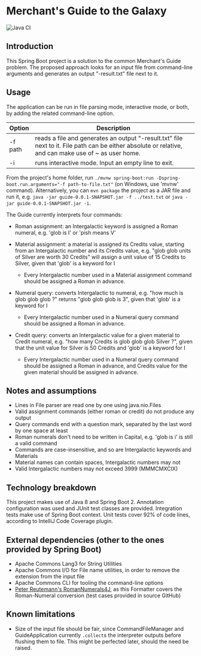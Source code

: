 # Merchant's Guide to the Galaxy 
![Java CI](https://github.com/edoardo-liotta/merchant-guide/workflows/Java%20CI/badge.svg)

## Introduction
This Spring Boot project is a solution to the common Merchant's Guide problem. The proposed approach looks for an input file from command-line arguments and generates an output "-result.txt" file next to it. 

## Usage
The application can be run in file parsing mode, interactive mode, or both, by adding the related command-line option.

| Option  | Description |
|---------|-------------|
| -f path | reads a file and generates an output "-result.txt" file next to it. File path can be either absolute or relative, and can make use of ~ as user home. |
| -i      | runs interactive mode. Input an empty line to exit. |
 
From the project's home folder, run ```./mvnw spring-boot:run -Dspring-boot.run.arguments="-f path-to-file.txt"``` (on Windows, use 'mvnw' command). Alternatively, you can ```mvn package``` the project as a JAR file and run it, e.g. ```java -jar guide-0.0.1-SNAPSHOT.jar -f ../test.txt``` or ```java -jar guide-0.0.1-SNAPSHOT.jar -i```. 

The Guide currently interprets four commands:
- Roman assignment: an Intergalactic keyword is assigned a Roman numeral, e.g. 'glob is I' or 'pish means V'

- Material assignment: a material is assigned its Credits value, starting from an Intergalactic number and its Credits value, e.g. "glob glob units of Silver are worth 30 Credits" will assign a unit value of 15 Credits to Silver, given that 'glob' is a keyword for I
    - Every Intergalactic number used in a Material assignment command should be assigned a Roman in advance.

- Numeral query: converts Intergalactic to numeral, e.g. "how much is glob glob glob ?" returns "glob glob glob is 3", given that 'glob' is a keyword for I
    - Every Intergalactic number used in a Numeral query command should be assigned a Roman in advance.

- Credit query: converts an Intergalactic value for a given material to Credit numeral, e.g. "how many Credits is glob glob glob Silver ?", given that the unit value for Silver is 50 Credits and 'glob' is a keyword for I
    - Every Intergalactic number used in a Numeral query command should be assigned a Roman in advance, and Credits value for the given material should be assigned in advance.

## Notes and assumptions
- Lines in File parser are read one by one using java.nio.Files
- Valid assignment commands (either roman or credit) do not produce any output
- Query commands end with a question mark, separated by the last word by one space at least
- Roman numerals don't need to be written in Capital, e.g. 'glob is i' is still a valid command
- Commands are case-insensitive, and so are Intergalactic keywords and Materials
- Material names can contain spaces, Intergalactic numbers may not
- Valid Intergalactic numbers may not exceed 3999 (MMMCMXCIX)

## Technology breakdown
This project makes use of Java 8 and Spring Boot 2. Annotation configuration was used and JUnit test classes are provided. Integration tests make use of Spring Boot context. Unit tests cover 92% of code lines, according to IntelliJ Code Coverage plugin.

## External dependencies (other to the ones provided by Spring Boot)
- Apache Commons Lang3 for String Utilities
- Apache Commons I/O for File name utilities, in order to remove the extension from the input file
- Apache Commons CLI for tooling the command-line options
- [Peter Reutemann's RomanNumerals4J](https://github.com/fracpete/romannumerals4j), as this Formatter covers the Roman-Numeral conversion (test cases provided in source GitHub)

## Known limitations
- Size of the input file should be fair, since CommandFileManager and GuideApplication currently ```.collect```s the interpreter outputs before flushing them to file. This might be perfected later, should the need be raised.

